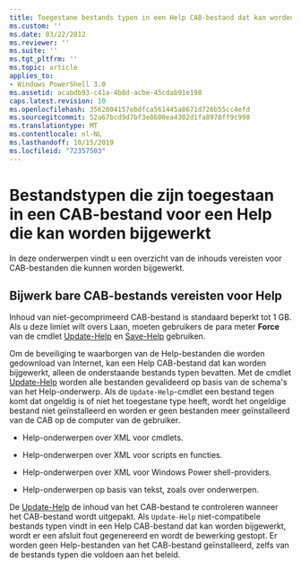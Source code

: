 ```yaml
---
title: Toegestane bestands typen in een Help CAB-bestand dat kan worden bijgewerkt | Microsoft Docs
ms.custom: ''
ms.date: 03/22/2012
ms.reviewer: ''
ms.suite: ''
ms.tgt_pltfrm: ''
ms.topic: article
applies_to:
- Windows PowerShell 3.0
ms.assetid: acabdb93-c41a-4b8d-acbe-45cdab91e198
caps.latest.revision: 10
ms.openlocfilehash: 3562804157ebdfca561445a8671d726b55cc4efd
ms.sourcegitcommit: 52a67bcd9d7bf3e8600ea4302d1fa8970ff9c998
ms.translationtype: MT
ms.contentlocale: nl-NL
ms.lasthandoff: 10/15/2019
ms.locfileid: "72357503"
---
```

# <a name="file-types-permitted-in-an-updatable-help-cab-file"></a>Bestandstypen die zijn toegestaan in een CAB-bestand voor een Help die kan worden bijgewerkt

In deze onderwerpen vindt u een overzicht van de inhouds vereisten voor CAB-bestanden die kunnen worden bijgewerkt.

## <a name="updatable-help-cab-file-requirements"></a>Bijwerk bare CAB-bestands vereisten voor Help

Inhoud van niet-gecomprimeerd CAB-bestand is standaard beperkt tot 1 GB. Als u deze limiet wilt overs Laan, moeten gebruikers de para meter **Force** van de cmdlet [Update-Help](/powershell/module/Microsoft.PowerShell.Core/Update-Help) en [Save-Help](/powershell/module/Microsoft.PowerShell.Core/Save-Help) gebruiken.

Om de beveiliging te waarborgen van de Help-bestanden die worden gedownload van Internet, kan een Help CAB-bestand dat kan worden bijgewerkt, alleen de onderstaande bestands typen bevatten. Met de cmdlet [Update-Help](/powershell/module/Microsoft.PowerShell.Core/Update-Help) worden alle bestanden gevalideerd op basis van de schema's van het Help-onderwerp. Als de `Update-Help`-cmdlet een bestand tegen komt dat ongeldig is of niet het toegestane type heeft, wordt het ongeldige bestand niet geïnstalleerd en worden er geen bestanden meer geïnstalleerd van de CAB op de computer van de gebruiker.

- Help-onderwerpen over XML voor cmdlets.

- Help-onderwerpen over XML voor scripts en functies.

- Help-onderwerpen over XML voor Windows Power shell-providers.

- Help-onderwerpen op basis van tekst, zoals over onderwerpen.

De [Update-Help](/powershell/module/Microsoft.PowerShell.Core/Update-Help) de inhoud van het CAB-bestand te controleren wanneer het CAB-bestand wordt uitgepakt. Als `Update-Help` niet-compatibele bestands typen vindt in een Help CAB-bestand dat kan worden bijgewerkt, wordt er een afsluit fout gegenereerd en wordt de bewerking gestopt. Er worden geen Help-bestanden van het CAB-bestand geïnstalleerd, zelfs van de bestands typen die voldoen aan het beleid.